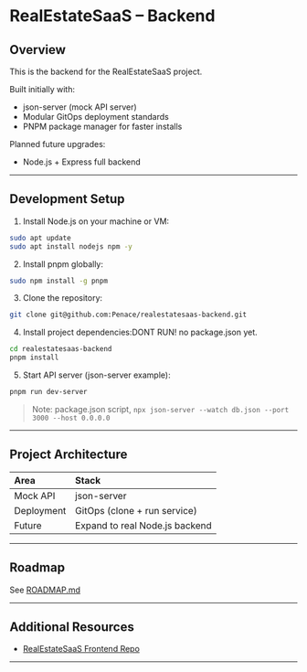 # RealEstateSaaS – Backend

## Overview

This is the backend for the RealEstateSaaS project.

Built initially with:
- json-server (mock API server)
- Modular GitOps deployment standards
- PNPM package manager for faster installs

Planned future upgrades:
- Node.js + Express full backend

---

## Development Setup

1. Install Node.js on your machine or VM:
```bash
sudo apt update
sudo apt install nodejs npm -y
```

2. Install pnpm globally:
```bash
sudo npm install -g pnpm
```

3. Clone the repository:
```bash
git clone git@github.com:Penace/realestatesaas-backend.git
```

4. Install project dependencies:DONT RUN! no package.json yet.
```bash
cd realestatesaas-backend
pnpm install
```

5. Start API server (json-server example):
```bash
pnpm run dev-server
```
>Note: package.json script, `npx json-server --watch db.json --port 3000 --host 0.0.0.0`
---

## Project Architecture

| Area | Stack |
|:---|:---|
| Mock API | json-server |
| Deployment | GitOps (clone + run service) |
| Future | Expand to real Node.js backend |

---

## Roadmap

See [ROADMAP.md](./ROADMAP.md)

---

## Additional Resources

- [RealEstateSaaS Frontend Repo](https://github.com/Penace/realestatesaas-frontend)

---
